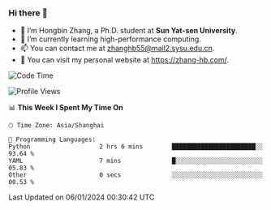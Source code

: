 ### Hi there 👋

- 🔭 I’m Hongbin Zhang, a Ph.D. student at **Sun Yat-sen University**.
- 🌱 I’m currently learning high-performance computing.
- 📫 You can contact me at zhanghb55@mail2.sysu.edu.cn.
- 👀 You can visit my personal website at https://zhang-hb.com/.

<!--START_SECTION:waka-->
![Code Time](http://img.shields.io/badge/Code%20Time-279%20hrs%2033%20mins-blue)

![Profile Views](http://img.shields.io/badge/Profile%20Views-0-blue)

📊 **This Week I Spent My Time On** 

```text
🕑︎ Time Zone: Asia/Shanghai

💬 Programming Languages: 
Python                   2 hrs 6 mins        ███████████████████████░░   93.64 % 
YAML                     7 mins              █░░░░░░░░░░░░░░░░░░░░░░░░   05.83 % 
Other                    0 secs              ░░░░░░░░░░░░░░░░░░░░░░░░░   00.53 % 
```


 Last Updated on 06/01/2024 00:30:42 UTC
<!--END_SECTION:waka-->
